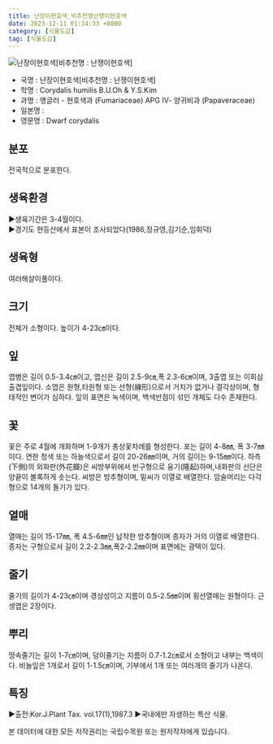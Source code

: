 ```yaml
---
title: 난장이현호색_비추천명난쟁이현호색
date: 2023-12-11 01:14:33 +0800
category: [식물도감]
tag: [식물도감]
---
```




![난장이현호색[비추천명 : 난쟁이현호색]](/fileUpload/plants/basic/Papaveraceae/Corydalis/1774/1774_1_th2.jpg)
- 국명 : 난장이현호색[비추천명 : 난쟁이현호색]
- 학명 : Corydalis humilis B.U.Oh & Y.S.Kim
- 과명 : 앵글러 - 현호색과 (Fumariaceae) APG Ⅳ- 양귀비과 (Papaveraceae)
- 일본명 : 
- 영문명 : Dwarf corydalis


## 분포
전국적으로 분포한다.
## 생육환경
▶생육기간은 3-4월이다.  ▶경기도 현등산에서 표본이 조사되었다(1986,정규영,김기순,임휘덕)
## 생육형
여러해살이풀이다.
## 크기
전체가 소형이다. 높이가 4-23㎝이다.
## 잎
엽병은 길이 0.5-3.4㎝이고, 엽신은 길이 2.5-9㎝,폭 2.3-6㎝이며, 3출엽 또는 이회삼출겹잎이다. 소엽은 원형,타원형 또는 선형(線形)으로서 거치가 없거나 결각상이며, 형태적인 변이가 심하다. 잎의 표면은 녹색이며, 백색반점이 섞인 개체도 다수 존재한다.
## 꽃
꽃은 주로 4월에 개화하며 1-9개가 총상꽃차례를 형성한다.  포는 길이 4-8㎜, 폭 3-7㎜이다. 연한 청색 또는 하늘색으로서 길이 20-26㎜이며, 거의 길이는 9-15㎜이다. 하측(下側)의 외화판(外花瓣)은 씨방부위에서 반구형으로 융기(隆起)하며,내화판의 선단은 양끝이 볼록하게 솟는다.  씨방은 방추형이며, 밑씨가 이열로 배열한다. 암술머리는 다각형으로 14개의 돌기가 있다.
## 열매
열매는 길이 15-17㎜, 폭 4.5-6㎜인 납작한 방추형이며 종자가 거의 이열로 배열한다.  종자는 구형으로서 길이 2.2-2.3㎜,폭2-2.2㎜이며 표면에는 광택이 있다.
## 줄기
줄기의 길이가 4-23㎝이며 경상성이고 지름이 0.5-2.5㎜이며 횡선열매는 원형이다. 근생엽은 2장이다.
## 뿌리
땅속줄기는 길이 1-7㎝이며, 덩이줄기는 지름이 0.7-1.2㎝로서 소형이고 내부는 백색이다. 비늘잎은 1개로서 길이 1-1.5㎝이며, 기부에서 1개 또는 여러개의 줄기가 나온다. 
## 특징
▶출전:Kor.J.Plant Tax. vol.17(1),1987.3▶국내에만 자생하는 특산 식물.






본 데이터에 대한 모든 저작권리는 국립수목원 또는 원저작자에게 있습니다.
